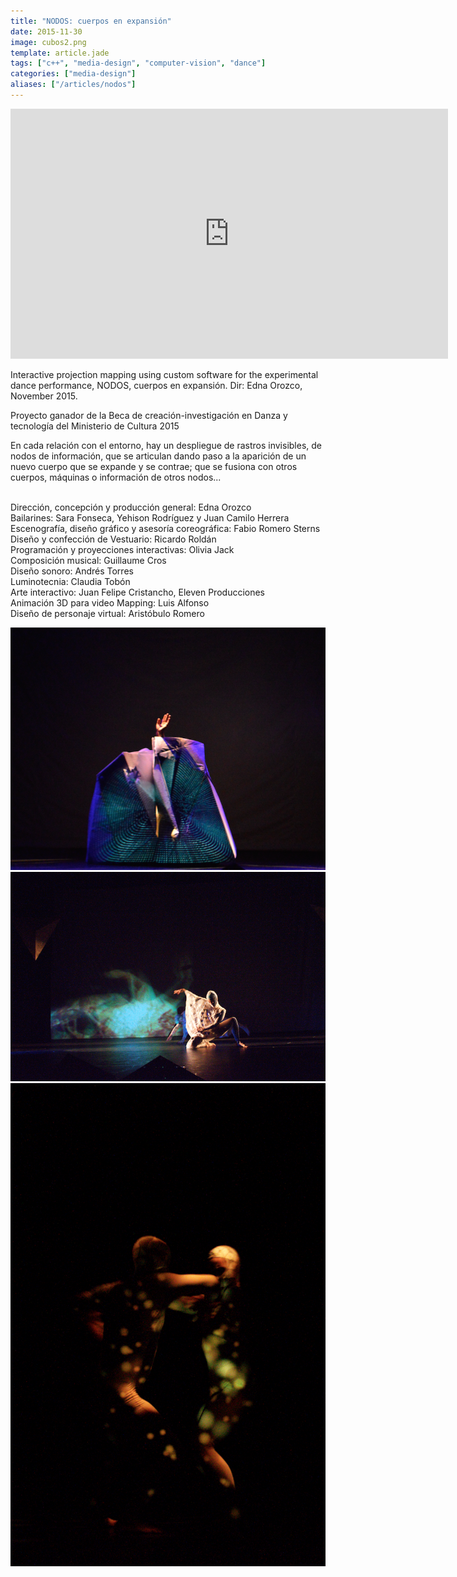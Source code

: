 ```yaml
---
title: "NODOS: cuerpos en expansión"
date: 2015-11-30
image: cubos2.png
template: article.jade
tags: ["c++", "media-design", "computer-vision", "dance"]
categories: ["media-design"]
aliases: ["/articles/nodos"]
---
```


<span class="more"></span>

<iframe src="https://player.vimeo.com/video/304017065?title=0&amp;byline=0&amp;portrait=0&amp;color=ffffff&amp;autoplay=1&amp;loop=1" width="700" height="400" frameborder="0" webkitallowfullscreen mozallowfullscreen allowfullscreen></iframe>

Interactive projection mapping using custom software for the experimental dance performance, NODOS, cuerpos en expansión. Dir: Edna Orozco, November 2015.

Proyecto ganador de la Beca de creación-investigación en Danza y tecnología del Ministerio de Cultura 2015

En cada relación con el entorno, hay un despliegue de rastros invisibles, de nodos de información, que se articulan dando paso a la aparición de un nuevo cuerpo que se expande y se contrae; que se fusiona con otros cuerpos, máquinas o información de otros nodos...

</br>Dirección, concepción y producción general: Edna Orozco
</br>Bailarines: Sara Fonseca, Yehison Rodríguez y Juan Camilo Herrera
</br>Escenografía, diseño gráfico y asesoría coreográfica: Fabio Romero Sterns
</br>Diseño y confección de Vestuario: Ricardo Roldán
</br>Programación y proyecciones interactivas: Olivia Jack
</br>Composición musical: Guillaume Cros
</br>Diseño sonoro: Andrés Torres
</br>Luminotecnia: Claudia Tobón
</br>Arte interactivo: Juan Felipe Cristancho, Eleven Producciones
</br>Animación 3D para video Mapping: Luis Alfonso
</br>Diseño de personaje virtual: Aristóbulo Romero

![splash](caja.png)
![splash](rastros.png)
![splash](particulas.png)
